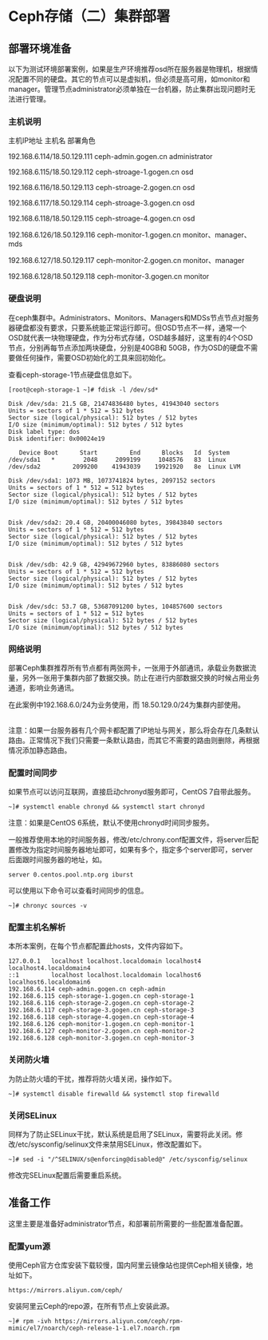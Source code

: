 # Ceph存储（二）集群部署

## 部署环境准备

以下为测试环境部署案例，如果是生产环境推荐osd所在服务器是物理机，根据情况配置不同的硬盘。其它的节点可以是虚拟机，但必须是高可用，如monitor和manager。管理节点administrator必须单独在一台机器，防止集群出现问题时无法进行管理。 

### 主机说明

主机IP地址
主机名
部署角色 

192.168.6.114/18.50.129.111
ceph-admin.gogen.cn
administrator

192.168.6.115/18.50.129.112
ceph-stroage-1.gogen.cn
osd

192.168.6.116/18.50.129.113 
ceph-stroage-2.gogen.cn 
osd

192.168.6.117/18.50.129.114 
ceph-stroage-3.gogen.cn 
osd

192.168.6.118/18.50.129.115 
ceph-stroage-4.gogen.cn 
osd

192.168.6.126/18.50.129.116 
ceph-monitor-1.gogen.cn 
monitor、manager、mds

192.168.6.127/18.50.129.117 
ceph-monitor-2.gogen.cn 
monitor、manager

192.168.6.128/18.50.129.118 
ceph-monitor-3.gogen.cn 
monitor 

### 硬盘说明

在ceph集群中。Administrators、Monitors、Managers和MDSs节点节点对服务器硬盘都没有要求，只要系统能正常运行即可。但OSD节点不一样，通常一个OSD就代表一块物理硬盘，作为分布式存储，OSD越多越好，这里有的4个OSD节点，分别再每节点添加两块硬盘，分别是40GB和 50GB，作为OSD的硬盘不需要做任何操作，需要OSD初始化的工具来回初始化。

查看ceph-storage-1节点硬盘信息如下。 
    
    
    [root@ceph-storage-1 ~]# fdisk -l /dev/sd*
    
    Disk /dev/sda: 21.5 GB, 21474836480 bytes, 41943040 sectors
    Units = sectors of 1 * 512 = 512 bytes
    Sector size (logical/physical): 512 bytes / 512 bytes
    I/O size (minimum/optimal): 512 bytes / 512 bytes
    Disk label type: dos
    Disk identifier: 0x00024e19
    
       Device Boot      Start         End      Blocks   Id  System
    /dev/sda1   *        2048     2099199     1048576   83  Linux
    /dev/sda2         2099200    41943039    19921920   8e  Linux LVM
    
    Disk /dev/sda1: 1073 MB, 1073741824 bytes, 2097152 sectors
    Units = sectors of 1 * 512 = 512 bytes
    Sector size (logical/physical): 512 bytes / 512 bytes
    I/O size (minimum/optimal): 512 bytes / 512 bytes
    
    
    Disk /dev/sda2: 20.4 GB, 20400046080 bytes, 39843840 sectors
    Units = sectors of 1 * 512 = 512 bytes
    Sector size (logical/physical): 512 bytes / 512 bytes
    I/O size (minimum/optimal): 512 bytes / 512 bytes
    
    
    Disk /dev/sdb: 42.9 GB, 42949672960 bytes, 83886080 sectors
    Units = sectors of 1 * 512 = 512 bytes
    Sector size (logical/physical): 512 bytes / 512 bytes
    I/O size (minimum/optimal): 512 bytes / 512 bytes
    
    
    Disk /dev/sdc: 53.7 GB, 53687091200 bytes, 104857600 sectors
    Units = sectors of 1 * 512 = 512 bytes
    Sector size (logical/physical): 512 bytes / 512 bytes
    I/O size (minimum/optimal): 512 bytes / 512 bytes

### 网络说明

部署Ceph集群推荐所有节点都有两张网卡，一张用于外部通讯，承载业务数据流量，另外一张用于集群内部了数据交换。防止在进行内部数据交换的时候占用业务通道，影响业务通讯。

在此案例中192.168.6.0/24为业务使用，而 18.50.129.0/24为集群内部使用。         

注意：如果一台服务器有几个网卡都配置了IP地址与网关，那么将会存在几条默认路由。正常情况下我们只需要一条默认路由，而其它不需要的路由则删除，再根据情况添加静态路由。

### 配置时间同步

如果节点可以访问互联网，直接启动chronyd服务即可，CentOS 7自带此服务。
    
    
    ~]# systemctl enable chronyd && systemctl start chronyd

注意：如果是CentOS 6系统，默认不使用chronyd时间同步服务。 

一般推荐使用本地的时间服务器，修改/etc/chrony.conf配置文件，将server后配置修改为指定时间服务器地址即可，如果有多个，指定多个server即可，server后面跟时间服务器的地址，如。 
    
    
    server 0.centos.pool.ntp.org iburst

可以使用以下命令可以查看时间同步的信息。 
    
    
    ~]# chronyc sources -v

### 配置主机名解析

本所本案例，在每个节点都配置此hosts，文件内容如下。 
    
    
    127.0.0.1   localhost localhost.localdomain localhost4 localhost4.localdomain4
    ::1         localhost localhost.localdomain localhost6 localhost6.localdomain6
    192.168.6.114 ceph-admin.gogen.cn ceph-admin
    192.168.6.115 ceph-storage-1.gogen.cn ceph-storage-1
    192.168.6.116 ceph-storage-2.gogen.cn ceph-storage-2
    192.168.6.117 ceph-storage-3.gogen.cn ceph-storage-3
    192.168.6.118 ceph-storage-4.gogen.cn ceph-storage-4
    192.168.6.126 ceph-monitor-1.gogen.cn ceph-monitor-1
    192.168.6.127 ceph-monitor-2.gogen.cn ceph-monitor-2
    192.168.6.128 ceph-monitor-3.gogen.cn ceph-monitor-3

### 关闭防火墙

为防止防火墙的干扰，推荐将防火墙关闭，操作如下。 
    
    
    ~]# systemctl disable firewalld && systemctl stop firewalld

### 关闭SELinux

同样为了防止SELinux干扰，默认系统是启用了SELinux，需要将此关闭。修改/etc/sysconfig/selinux文件来禁用SELinux，修改配置如下。 
    
    
    ~]# sed -i "/^SELINUX/s@enforcing@disabled@" /etc/sysconfig/selinux

修改完SELinux配置后需要重启系统。 

## 准备工作

这里主要是准备好administrator节点，和部署前所需要的一些配置准备配置。

### 配置yum源

使用Ceph官方仓库安装下载较慢，国内阿里云镜像站也提供Ceph相关镜像，地址如下。
    
    
    https://mirrors.aliyun.com/ceph/

安装阿里云Ceph的repo源，在所有节点上安装此源。
    
    
    ~]# rpm -ivh https://mirrors.aliyun.com/ceph/rpm-mimic/el7/noarch/ceph-release-1-1.el7.noarch.rpm
